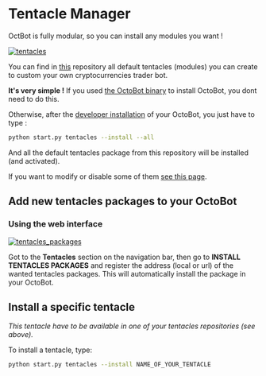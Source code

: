 Tentacle Manager
================

OctBot is fully modular, so you can install any modules you want !

[![tentacles](https://raw.githubusercontent.com/Drakkar-Software/OctoBot/assets/wiki_resources/tentacles.jpg)](https://raw.githubusercontent.com/Drakkar-Software/OctoBot/assets/wiki_resources/tentacles.jpg)

You can find in
[this](https://github.com/Drakkar-Software/OctoBot-Tentacles) repository
all default tentacles (modules) you can create to custom your own
cryptocurrencies trader bot.

**It\'s very simple !** If you used [the OctoBot
binary](https://github.com/Drakkar-Software/OctoBot-Binary/releases) to
install OctoBot, you dont need to do this.

Otherwise, after the [developer installation](For-Developers.html) of
your OctoBot, you just have to type :

``` bash
python start.py tentacles --install --all
```

And all the default tentacles package from this repository will be
installed (and activated).

If you want to modify or disable some of them [see this
page](Customize-your-OctoBot.html).

Add new tentacles packages to your OctoBot
------------------------------------------

### Using the web interface

[![tentacles\_packages](https://raw.githubusercontent.com/Drakkar-Software/OctoBot/assets/wiki_resources/tentacles_packages.jpg)](https://raw.githubusercontent.com/Drakkar-Software/OctoBot/assets/wiki_resources/tentacles_packages.jpg)

Got to the **Tentacles** section on the navigation bar, then go to
**INSTALL TENTACLES PACKAGES** and register the address (local or url)
of the wanted tentacles packages. This will automatically install the
package in your OctoBot.

Install a specific tentacle
---------------------------

*This tentacle have to be available in one of your tentacles
repositories (see above).*

To install a tentacle, type:

``` bash
python start.py tentacles --install NAME_OF_YOUR_TENTACLE
```
